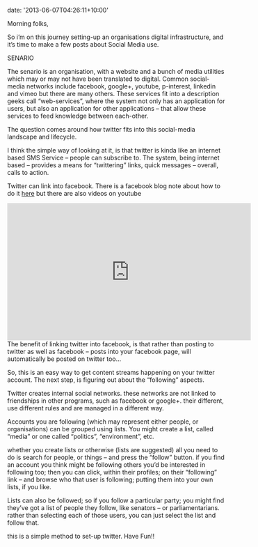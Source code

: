 
date: '2013-06-07T04:26:11+10:00'


Morning folks,

So i’m on this journey setting-up an organisations digital infrastructure, and it’s time to make a few posts about Social Media use.

SENARIO

The senario is an organisation, with a website and a bunch of media utilities which may or may not have been translated to digital. Common social-media networks include facebook, google+, youtube, p-interest, linkedin and vimeo but there are many others. These services fit into a description geeks call “web-services”, where the system not only has an application for users, but also an application for other applications – that allow these services to feed knowledge between each-other.

The question comes around how twitter fits into this social-media landscape and lifecycle.

I think the simple way of looking at it, is that twitter is kinda like an internet based SMS Service – people can subscribe to. The system, being internet based – provides a means for “twittering” links, quick messages – overall, calls to action.

Twitter can link into facebook. There is a facebook blog note about how to do it [here](https://www.facebook.com/blog/blog.php?post=123006872130 "Linking Facebook pages to twitter") but there are also videos on youtube  
<iframe allowfullscreen="" frameborder="0" height="315" loading="lazy" src="http://www.youtube.com/embed/7FPQCTVpkbQ" width="560"></iframe>  
The benefit of linking twitter into facebook, is that rather than posting to twitter as well as facebook – posts into your facebook page, will automatically be posted on twitter too…

So, this is an easy way to get content streams happening on your twitter account. The next step, is figuring out about the “following” aspects.

Twitter creates internal social networks. these networks are not linked to friendships in other programs, such as facebook or google+. their different, use different rules and are managed in a different way.

Accounts you are following (which may represent either people, or organisations) can be grouped using lists. You might create a list, called “media” or one called “politics”, “environment”, etc.

whether you create lists or otherwise (lists are suggested) all you need to do is search for people, or things – and press the “follow” button. if you find an account you think might be following others you’d be interested in following too; then you can click, within their profiles; on their “following” link – and browse who that user is following; putting them into your own lists, if you like.

Lists can also be followed; so if you follow a particular party; you might find they’ve got a list of people they follow, like senators – or parliamentarians. rather than selecting each of those users, you can just select the list and follow that.

this is a simple method to set-up twitter. Have Fun!!